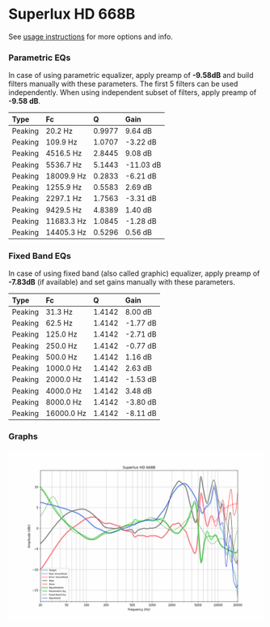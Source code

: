 # Superlux HD 668B
See [usage instructions](https://github.com/jaakkopasanen/AutoEq#usage) for more options and info.

### Parametric EQs
In case of using parametric equalizer, apply preamp of **-9.58dB** and build filters manually
with these parameters. The first 5 filters can be used independently.
When using independent subset of filters, apply preamp of **-9.58 dB**.

| Type    | Fc         |      Q | Gain      |
|:--------|:-----------|:-------|:----------|
| Peaking | 20.2 Hz    | 0.9977 | 9.64 dB   |
| Peaking | 109.9 Hz   | 1.0707 | -3.22 dB  |
| Peaking | 4516.5 Hz  | 2.8445 | 9.08 dB   |
| Peaking | 5536.7 Hz  | 5.1443 | -11.03 dB |
| Peaking | 18009.9 Hz | 0.2833 | -6.21 dB  |
| Peaking | 1255.9 Hz  | 0.5583 | 2.69 dB   |
| Peaking | 2297.1 Hz  | 1.7563 | -3.31 dB  |
| Peaking | 9429.5 Hz  | 4.8389 | 1.40 dB   |
| Peaking | 11683.3 Hz | 1.0845 | -1.28 dB  |
| Peaking | 14405.3 Hz | 0.5296 | 0.56 dB   |

### Fixed Band EQs
In case of using fixed band (also called graphic) equalizer, apply preamp of **-7.83dB**
(if available) and set gains manually with these parameters.

| Type    | Fc         |      Q | Gain     |
|:--------|:-----------|:-------|:---------|
| Peaking | 31.3 Hz    | 1.4142 | 8.00 dB  |
| Peaking | 62.5 Hz    | 1.4142 | -1.77 dB |
| Peaking | 125.0 Hz   | 1.4142 | -2.71 dB |
| Peaking | 250.0 Hz   | 1.4142 | -0.77 dB |
| Peaking | 500.0 Hz   | 1.4142 | 1.16 dB  |
| Peaking | 1000.0 Hz  | 1.4142 | 2.63 dB  |
| Peaking | 2000.0 Hz  | 1.4142 | -1.53 dB |
| Peaking | 4000.0 Hz  | 1.4142 | 3.48 dB  |
| Peaking | 8000.0 Hz  | 1.4142 | -3.80 dB |
| Peaking | 16000.0 Hz | 1.4142 | -8.11 dB |

### Graphs
![](./Superlux%20HD%20668B.png)